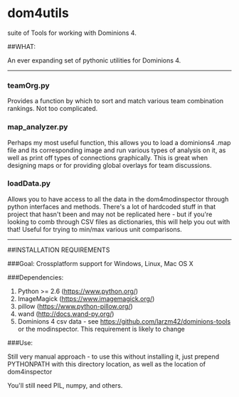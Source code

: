 # dom4utils

suite of Tools for working with Dominions 4.

##WHAT:

An ever expanding set of pythonic utilities for Dominions 4.

---

### teamOrg.py

Provides a function by which to sort and match various team combination rankings. Not too complicated.

### map_analyzer.py

Perhaps my most useful function, this allows you to load a dominions4 .map file and its corresponding image and run various types of analysis on it, as well as print off types of connections graphically. This is great when designing maps or for providing global overlays for team discussions.

### loadData.py

Allows you to have access to all the data in the dom4modinspector through python interfaces and methods. There's a lot of hardcoded stuff in that project that hasn't been and may not be replicated here - but if you're looking to comb through CSV files as dictionaries, this will help you out with that! Useful for trying to min/max various unit comparisons.

---

##INSTALLATION REQUIREMENTS

###Goal: Crossplatform support for Windows, Linux, Mac OS X

###Dependencies:

1) Python >= 2.6 (https://www.python.org/)
2) ImageMagick (https://www.imagemagick.org/)
3) pillow (https://www.python-pillow.org/)
4) wand (http://docs.wand-py.org/)
5) Dominions 4 csv data - see https://github.com/larzm42/dominions-tools or the modinspector. This requirement is likely to change

###Use:

Still very manual approach - to use this without installing it, just prepend PYTHONPATH with this directory location, as well as the location of dom4inspector

You'll still need PIL, numpy, and others.
